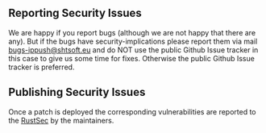 ## Reporting Security Issues

We are happy if you report bugs (although we are not happy that there are any).
But if the bugs have security-implications please report them via mail [bugs-ippush@shtsoft.eu](mailto:bugs-ippush@shtsoft.eu) and do NOT use the public Github Issue tracker in this case to give us some time for fixes.
Otherwise the public Github Issue tracker is preferred.

## Publishing Security Issues

Once a patch is deployed the corresponding vulnerabilities are reported to the [RustSec](https://github.com/RustSec/advisory-db) by the maintainers.
